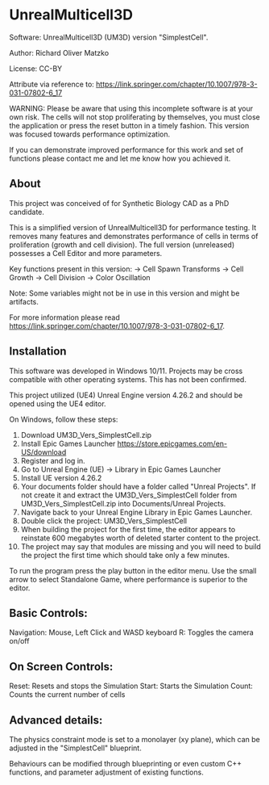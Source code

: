 # UnrealMulticell3D

Software: UnrealMulticell3D (UM3D) version "SimplestCell".

Author: Richard Oliver Matzko

License: CC-BY

Attribute via reference to: https://link.springer.com/chapter/10.1007/978-3-031-07802-6_17

WARNING: Please be aware that using this incomplete software is at your own risk. The cells will not stop proliferating by themselves, you must close the application or press the reset button in a timely fashion. This version was focused towards performance optimization.

If you can demonstrate improved performance for this work and set of functions please contact me and let me know how you achieved it.

About
-----
This project was conceived of for Synthetic Biology CAD as a PhD candidate.

This is a simplified version of UnrealMulticell3D for performance testing. It removes many features and demonstrates performance of cells in terms of proliferation (growth and cell division). The full version (unreleased) possesses a Cell Editor and more parameters.

Key functions present in this version:
-> Cell Spawn Transforms
-> Cell Growth
-> Cell Division
-> Color Oscillation

Note: Some variables might not be in use in this version and might be artifacts.

For more information please read https://link.springer.com/chapter/10.1007/978-3-031-07802-6_17.

Installation
------------
This software was developed in Windows 10/11. Projects may be cross compatible with other operating systems. This has not been confirmed.

This project utilized (UE4) Unreal Engine version 4.26.2 and should be opened using the UE4 editor.

On Windows, follow these steps:

1. Download UM3D_Vers_SimplestCell.zip
1. Install Epic Games Launcher https://store.epicgames.com/en-US/download
2. Register and log in.
3. Go to Unreal Engine (UE) -> Library in Epic Games Launcher
4. Install UE version 4.26.2
5. Your documents folder should have a folder called "Unreal Projects". If not create it and extract the UM3D_Vers_SimplestCell folder from UM3D_Vers_SimplestCell.zip into Documents/Unreal Projects.
6. Navigate back to your Unreal Engine Library in Epic Games Launcher.
7. Double click the project: UM3D_Vers_SimplestCell
8. When building the project for the first time, the editor appears to reinstate 600 megabytes worth of deleted starter content to the project.
9. The project may say that modules are missing and you will need to build the project the first time which should take only a few minutes.

To run the program press the play button in the editor menu. Use the small arrow to select Standalone Game, where performance is superior to the editor.

Basic Controls:
--------------
Navigation: Mouse, Left Click and WASD keyboard
R: Toggles the camera on/off

On Screen Controls:
------------------
Reset: Resets and stops the Simulation
Start: Starts the Simulation
Count: Counts the current number of cells

Advanced details:
---------------
The physics constraint mode is set to a monolayer (xy plane), which can be adjusted in the "SimplestCell" blueprint.

Behaviours can be modified through blueprinting or even custom C++ functions, and parameter adjustment of existing functions.
